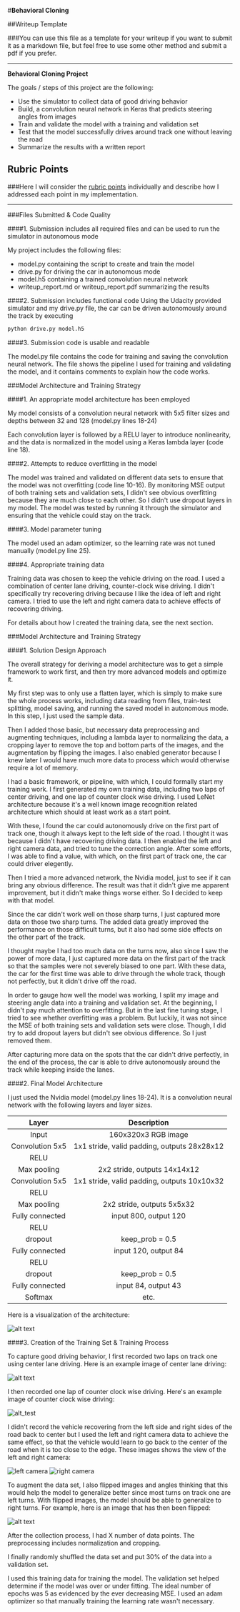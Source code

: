 #**Behavioral Cloning** 

##Writeup Template

###You can use this file as a template for your writeup if you want to submit it as a markdown file, but feel free to use some other method and submit a pdf if you prefer.

---

**Behavioral Cloning Project**

The goals / steps of this project are the following:
* Use the simulator to collect data of good driving behavior
* Build, a convolution neural network in Keras that predicts steering angles from images
* Train and validate the model with a training and validation set
* Test that the model successfully drives around track one without leaving the road
* Summarize the results with a written report


[//]: # (Image References)

[image1]: ./examples/placeholder.png "Model Visualization"
[image2]: ./examples/placeholder.png "Grayscaling"
[image3]: ./examples/placeholder_small.png "Recovery Image"
[image4]: ./examples/placeholder_small.png "Recovery Image"
[image5]: ./examples/placeholder_small.png "Recovery Image"
[image6]: ./examples/placeholder_small.png "Normal Image"
[image7]: ./examples/placeholder_small.png "Flipped Image"

## Rubric Points
###Here I will consider the [rubric points](https://review.udacity.com/#!/rubrics/432/view) individually and describe how I addressed each point in my implementation.  

---
###Files Submitted & Code Quality

####1. Submission includes all required files and can be used to run the simulator in autonomous mode

My project includes the following files:
* model.py containing the script to create and train the model
* drive.py for driving the car in autonomous mode
* model.h5 containing a trained convolution neural network 
* writeup_report.md or writeup_report.pdf summarizing the results

####2. Submission includes functional code
Using the Udacity provided simulator and my drive.py file, the car can be driven autonomously around the track by executing 
```sh
python drive.py model.h5
```

####3. Submission code is usable and readable

The model.py file contains the code for training and saving the convolution neural network. The file shows the pipeline I used for training and validating the model, and it contains comments to explain how the code works.

###Model Architecture and Training Strategy

####1. An appropriate model architecture has been employed

My model consists of a convolution neural network with 5x5 filter sizes and depths between 32 and 128 (model.py lines 18-24) 

Each convolution layer is followed by a RELU layer to introduce nonlinearity, and the data is normalized in the model using a Keras lambda layer (code line 18). 

####2. Attempts to reduce overfitting in the model

The model was trained and validated on different data sets to ensure that the model was not overfitting (code line 10-16). By monitoring MSE output of both training sets and validation sets, I didn't see obvious overfitting because they are much close to each other. So I didn't use dropout layers in my model. The model was tested by running it through the simulator and ensuring that the vehicle could stay on the track.

####3. Model parameter tuning

The model used an adam optimizer, so the learning rate was not tuned manually (model.py line 25).

####4. Appropriate training data

Training data was chosen to keep the vehicle driving on the road. I used a combination of center lane driving, counter-clock wise driving. I didn't specifically try recovering driving because I like the idea of left and right camera. I tried to use the left and right camera data to achieve effects of recovering driving.

For details about how I created the training data, see the next section. 

###Model Architecture and Training Strategy

####1. Solution Design Approach

The overall strategy for deriving a model architecture was to get a simple framework to work first, and then try more advanced models and optimize it.

My first step was to only use a flatten layer, which is simply to make sure the whole process works, including data reading from files, train-test splitting, model saving, and running the saved model in autonomous mode. In this step, I just used the sample data.

Then I added those basic, but necessary data preprocessing and augmenting techniques, including a lambda layer to normalizing the data, a cropping layer to remove the top and bottom parts of the images, and the augmentation by flipping the images. I also enabled generator because I knew later I would have much more data to process which would otherwise require a lot of memory.

I had a basic framework, or pipeline, with which, I could formally start my training work. I first generated my own training data, including two laps of center driving, and one lap of counter clock wise driving. I used LeNet architecture because it's a well known image recognition related architecture which should at least work as a start point. 

With these, I found the car could autonomously drive on the first part of track one, though it always kept to the left side of the road. I thought it was because I didn't have recovering driving data. I then enabled the left and right camera data, and tried to tune the correction angle. After some efforts, I was able to find a value, with which, on the first part of track one, the car could driver elegently.

Then I tried a more advanced network, the Nvidia model, just to see if it can bring any obvious difference. The result was that it didn't give me apparent improvement, but it didn't make things worse either. So I decided to keep with that model.

Since the car didn't work well on those sharp turns, I just captured more data on those two sharp turns. The added data greatly improved the performance on those difficult turns, but it also had some side effects on the other part of the track.

I thought maybe I had too much data on the turns now, also since I saw the power of more data, I just captured more data on the first part of the track so that the samples were not severely biased to one part. With these data, the car for the first time was able to drive through the whole track, though not perfectly, but it didn't drive off the road.

In order to gauge how well the model was working, I split my image and steering angle data into a training and validation set. At the beginning, I didn't pay much attention to overfitting. But in the last fine tuning stage, I tried to see whether overfitting was a problem. But luckily, it was not since the MSE of both training sets and validation sets were close. Though, I did try to add dropout layers but didn't see obvious difference. So I just removed them.

After capturing more data on the spots that the car didn't drive perfectly, in the end of the process, the car is able to drive autonomously around the track while keeping inside the lanes.

####2. Final Model Architecture

I just used the Nvidia model (model.py lines 18-24). It is a convolution neural network with the following layers and layer sizes.

| Layer         		|     Description	        					| 
|:---------------------:|:---------------------------------------------:| 
| Input         		| 160x320x3 RGB image   							| 
| Convolution 5x5     	| 1x1 stride, valid padding, outputs 28x28x12 	|
| RELU					|												|
| Max pooling	      	| 2x2 stride,  outputs 14x14x12 				|
| Convolution 5x5	    | 1x1 stride, valid padding, outputs 10x10x32			|
| RELU					|												|
| Max pooling	      	| 2x2 stride,  outputs 5x5x32 				|
| Fully connected		| input 800, output 120        									|
| RELU					|												|
| dropout					|			keep_prob = 0.5									|
| Fully connected		| input 120, output 84        									|
| RELU					|												|
| dropout					|			keep_prob = 0.5									|
| Fully connected		| input 84, output 43        									|
| Softmax				| etc.        									|

Here is a visualization of the architecture:

![alt text][image1]

####3. Creation of the Training Set & Training Process

To capture good driving behavior, I first recorded two laps on track one using center lane driving. Here is an example image of center lane driving:

![alt text][image2]

I then recorded one lap of counter clock wise driving. Here's an example image of counter clock wise driving:

![alt_test][image2]

I didn't record the vehicle recovering from the left side and right sides of the road back to center but I used the left and right camera data to achieve the same effect, so that the vehicle would learn to go back to the center of the road when it is too close to the edge. These images shows the view of the left and right camera:

![left camera][image3]
![right camera][image4]

To augment the data set, I also flipped images and angles thinking that this would help the model to generalize better since most turns on track one are left turns. With flipped images, the model should be able to generalize to right turns. For example, here is an image that has then been flipped:

![alt text][image6]

After the collection process, I had X number of data points. The preprocessing includes normalization and cropping.


I finally randomly shuffled the data set and put 30% of the data into a validation set. 

I used this training data for training the model. The validation set helped determine if the model was over or under fitting. The ideal number of epochs was 5 as evidenced by the ever decreasing MSE. I used an adam optimizer so that manually training the learning rate wasn't necessary.

